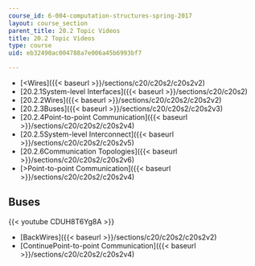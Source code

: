 ```yaml
---
course_id: 6-004-computation-structures-spring-2017
layout: course_section
parent_title: 20.2 Topic Videos
title: 20.2 Topic Videos
type: course
uid: eb32490ac004788a7e006a45b6993bf7

---
```


*   [<Wires]({{< baseurl >}}/sections/c20/c20s2/c20s2v2)
*   [20.2.1System-level Interfaces]({{< baseurl >}}/sections/c20/c20s2)
*   [20.2.2Wires]({{< baseurl >}}/sections/c20/c20s2/c20s2v2)
*   [20.2.3Buses]({{< baseurl >}}/sections/c20/c20s2/c20s2v3)
*   [20.2.4Point-to-point Communication]({{< baseurl >}}/sections/c20/c20s2/c20s2v4)
*   [20.2.5System-level Interconnect]({{< baseurl >}}/sections/c20/c20s2/c20s2v5)
*   [20.2.6Communication Topologies]({{< baseurl >}}/sections/c20/c20s2/c20s2v6)
*   [\>Point-to-point Communication]({{< baseurl >}}/sections/c20/c20s2/c20s2v4)

Buses
-----

{{< youtube CDUH8T6Yg8A >}}

*   [BackWires]({{< baseurl >}}/sections/c20/c20s2/c20s2v2)
*   [ContinuePoint-to-point Communication]({{< baseurl >}}/sections/c20/c20s2/c20s2v4)